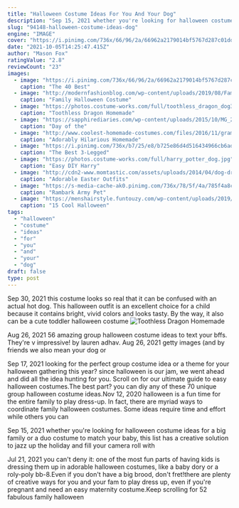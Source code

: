 ```yaml
---
title: "Halloween Costume Ideas For You And Your Dog"
description: "Sep 15, 2021 whether you're looking for halloween costume ideas for a big family or a duo costume to match your baby, this list has a creative solution to jazz up the holiday and fill your camera roll with"
slug: "94148-halloween-costume-ideas-dog"
engine: "IMAGE"
cover: "https://i.pinimg.com/736x/66/96/2a/66962a2179014bf5767d287c01dd9d67--costume-ideas-dog-costumes.jpg"
date: "2021-10-05T14:25:47.415Z"
author: "Mason Fox"
ratingValue: "2.8"
reviewCount: "23"
images:
  - image: "https://i.pinimg.com/736x/66/96/2a/66962a2179014bf5767d287c01dd9d67--costume-ideas-dog-costumes.jpg"
    caption: "The 40 Best"
  - image: "http://modernfashionblog.com/wp-content/uploads/2019/08/Family-Halloween-Costume-Ideas-2019-11.jpg"
    caption: "Family Halloween Costume"
  - image: "https://photos.costume-works.com/full/toothless_dragon_dog3.jpg"
    caption: "Toothless Dragon Homemade"
  - image: "https://sapphirediaries.com/wp-content/uploads/2015/10/MG_2870.jpg"
    caption: "Day of the"
  - image: "http://www.coolest-homemade-costumes.com/files/2016/11/grammy-turns-two-153876-e1500461281538.jpg"
    caption: "Adorably Hilarious Homemade"
  - image: "https://i.pinimg.com/736x/b7/25/e8/b725e86d4d516434966cb6adf7ef23b9--nemo-pet-costumes.jpg"
    caption: "The Best 3-Legged"
  - image: "https://photos.costume-works.com/full/harry_potter_dog.jpg"
    caption: "Easy DIY Harry"
  - image: "http://cdn2-www.momtastic.com/assets/uploads/2014/04/dog-dressed-as-a-sheep-costume.jpg"
    caption: "Adorable Easter Outfits"
  - image: "https://s-media-cache-ak0.pinimg.com/736x/78/5f/4a/785f4a8cf848f0cbf9860e4acefebe8b--pet-halloween-costumes-animal-costumes.jpg"
    caption: "Rambark Army Pet"
  - image: "https://menshairstyle.funtouzy.com/wp-content/uploads/2019/09/The-day-of-the-dead-halloween-makeup-for-men-09.jpg"
    caption: "15 Cool Halloween"
tags:
  - "halloween"
  - "costume"
  - "ideas"
  - "for"
  - "you"
  - "and"
  - "your"
  - "dog"
draft: false
type: post
---
```


Sep 30, 2021 this costume looks so real that it can be confused with an actual hot dog. This halloween outfit is an excellent choice for a child because it contains bright, vivid colors and looks tasty. By the way, it also can be a cute toddler halloween costume
![Toothless Dragon Homemade](https://photos.costume-works.com/full/toothless_dragon_dog3.jpg "Toothless Dragon Homemade")

Aug 26, 2021 56 amazing group halloween costume ideas to text your bffs. They&#39;re v impressive! by lauren adhav. Aug 26, 2021 getty images  (and by friends we also mean your dog or
<!--inArticleAds-->

<!--galleryOne-->

Sep 17, 2021 looking for the perfect group costume idea or a theme for your halloween gathering this year? since halloween is our jam, we went ahead and did all the idea hunting for you. Scroll on for our ultimate guide to easy halloween costumes.The best part? you can diy any of these 70 unique group halloween costume ideas.Nov 12, 2020 halloween is a fun time for the entire family to play dress-up. In fact, there are myriad ways to coordinate family halloween costumes. Some ideas require time and effort while others you can
<!--inArticleAds-->

<!--galleryTwo-->

Sep 15, 2021 whether you're looking for halloween costume ideas for a big family or a duo costume to match your baby, this list has a creative solution to jazz up the holiday and fill your camera roll with
<!--galleryThree-->

Jul 21, 2021 you can't deny it: one of the most fun parts of having kids is dressing them up in adorable halloween costumes, like a baby dory or a roly-poly bb-8.Even if you don't have a big brood, don't fret!there are plenty of creative ways for you and your fam to play dress up, even if you're pregnant and need an easy maternity costume.Keep scrolling for 52 fabulous family halloween